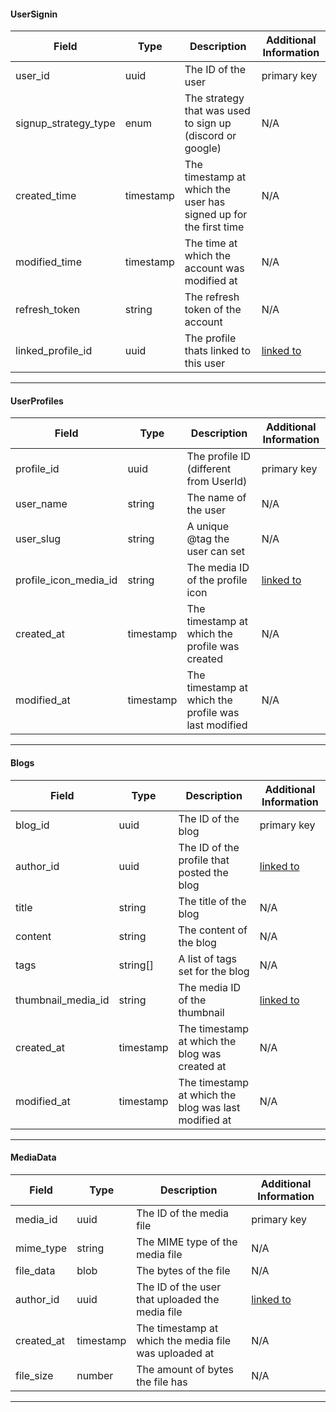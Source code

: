 #### UserSignin
|Field|Type|Description|Additional Information|
|-----|----|-----------|----------------------|
|user_id|uuid|The ID of the user|primary key|
|signup_strategy_type|enum|The strategy that was used to sign up (discord or google)|N/A|
|created_time|timestamp|The timestamp at which the user has signed up for the first time|N/A|
|modified_time|timestamp|The time at which the account was modified at|N/A|
|refresh_token|string|The refresh token of the account|N/A
|linked_profile_id|uuid|The profile thats linked to this user|[linked to](#userprofiles)|

---

#### UserProfiles
|Field|Type|Description|Additional Information|
|-----|----|-----------|----------------------|
|profile_id|uuid|The profile ID (different from UserId)|primary key|
|user_name|string|The name of the user|N/A|
|user_slug|string|A unique @tag the user can set|N/A|
|profile_icon_media_id|string|The media ID of the profile icon|[linked to](#mediadata)|
|created_at|timestamp|The timestamp at which the profile was created|N/A|
|modified_at|timestamp|The timestamp at which the profile was last modified|N/A|

---

#### Blogs
|Field|Type|Description|Additional Information|
|-----|----|-----------|----------------------|
|blog_id|uuid|The ID of the blog|primary key|
|author_id|uuid|The ID of the profile that posted the blog|[linked to](#userprofiles)|
|title|string|The title of the blog|N/A|
|content|string|The content of the blog|N/A|
|tags|string[]|A list of tags set for the blog|N/A|
|thumbnail_media_id|string|The media ID of the thumbnail|[linked to](#mediadata)|
|created_at|timestamp|The timestamp at which the blog was created at|N/A|
|modified_at|timestamp|The timestamp at which the blog was last modified at|N/A|

---

#### MediaData
|Field|Type|Description|Additional Information|
|-----|----|-----------|----------------------|
|media_id|uuid|The ID of the media file|primary key|
|mime_type|string|The MIME type of the media file|N/A|
|file_data|blob|The bytes of the file|N/A|
|author_id|uuid|The ID of the user that uploaded the media file|[linked to](#userprofiles)|
|created_at|timestamp|The timestamp at which the media file was uploaded at|N/A|
|file_size|number|The amount of bytes the file has|N/A|

---